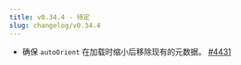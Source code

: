 ```yaml
---
title: v0.34.4 - 待定
slug: changelog/v0.34.4
---
```


* 确保 `autoOrient` 在加载时缩小后移除现有的元数据。
  [#4431](https://github.com/lovell/sharp/issues/4431)